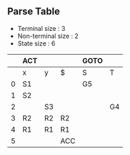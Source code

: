 ## Parse Table
- Terminal size : 3
- Non-terminal size : 2
- State size : 6

| | ACT |  |  | GOTO |  | 
| --- | --- | --- | --- | --- | --- | 
| | x | y | $ | S | T | 
| 0 | S1 |   |   | G5 |   | 
| 1 | S2 |   |   |   |   | 
| 2 |   | S3 |   |   | G4 | 
| 3 | R2 | R2 | R2 |   |   | 
| 4 | R1 | R1 | R1 |   |   | 
| 5 |   |   | ACC |   |   | 
